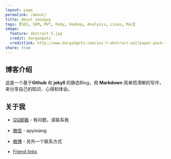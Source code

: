 ```yaml
---
layout: page
permalink: /about/
title: About seoaqua
tags: [SEO, SEM, MVT, Ruby, Hadoop, Analysis, Linux, Mac]
image:
  feature: abstract-5.jpg
  credit: dargadgetz
  creditlink: http://www.dargadgetz.com/ios-7-abstract-wallpaper-pack-for-iphone-5-and-ipod-touch-retina/
share: true
---
```

## 博客介绍

这是一个基于**Github** 和 **jekyll** 的静态Blog，用 **Markdown** 简单而清晰的写作，来分享自己的知识、心得和体会。

## 关于我
- [QQ邮箱](553784520@qq.com) - 有问题，请联系我
- [微信]() - apyixiang
- [微博](http://weibo.com/p/1005053240479372/home?from=page_100505&mod=TAB#place) - 另外一个联系方式

- [Friend links](/links/)
